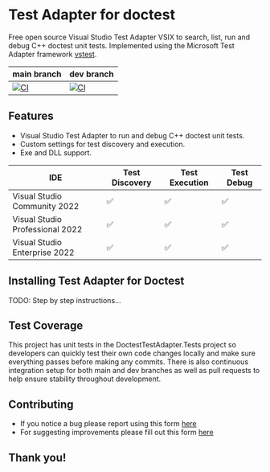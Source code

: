 # Test Adapter for doctest
Free open source Visual Studio Test Adapter VSIX to search, list, run and debug C++ doctest unit tests. Implemented using the Microsoft Test Adapter framework [vstest](https://github.com/microsoft/vstest).

| main branch | dev branch |
|--|--|
| [![CI](https://github.com/comfyjase/DoctestTestAdapter/actions/workflows/ci.yml/badge.svg?branch=main)](https://github.com/comfyjase/DoctestTestAdapter/actions/workflows/ci.yml) | [![CI](https://github.com/comfyjase/DoctestTestAdapter/actions/workflows/ci.yml/badge.svg?branch=dev)](https://github.com/comfyjase/DoctestTestAdapter/actions/workflows/ci.yml) |

## Features
* Visual Studio Test Adapter to run and debug C++ doctest unit tests.
* Custom settings for test discovery and execution.
* Exe and DLL support.

| IDE | Test Discovery | Test Execution | Test Debug |
|---|---|---|---|
| Visual Studio Community 2022 | ✅ | ✅ | ✅ |
| Visual Studio Professional 2022 | ✅ | ✅ | ✅ |
| Visual Studio Enterprise 2022 | ✅ | ✅ | ✅ |

## Installing Test Adapter for Doctest
TODO: Step by step instructions...

## Test Coverage
This project has unit tests in the DoctestTestAdapter.Tests project so developers can quickly test their own code changes locally and make sure everything passes before making any commits.
There is also continuous integration setup for both main and dev branches as well as pull requests to help ensure stability throughout development.

## Contributing
* If you notice a bug please report using this form [here](https://github.com/comfyjase/DoctestTestAdapter/issues/new?template=bug_report.yml)
* For suggesting improvements please fill out this form [here](https://github.com/comfyjase/DoctestTestAdapter/issues/new?template=feature_proposal.yml)

## Thank you!
